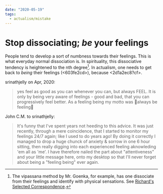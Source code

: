 ```yaml
---
date: "2020-05-19"
tags:
  - actualism/mistake
---
```


# Stop dissociating; *be* your feelings

People tend to develop a sort of numbness towards their feelings. This is what everyday normal dissociation is. In spirituality, this dissociative tendency is heightened to the nth degree[^goenka]. In actualism, one needs to get back to *being* their feelings (<603fe2cd>), because <2d1a2ec8?cf>.

srinathjelly on Apr, 2020:

> yes feel as good as you can whenever you can, but always FEEL. It is only by
  being very aware of feelings - good and bad, that you can progressively feel
  better. As a feeling being my motto was always be feeling

John C.M. to srinathjelly:

> It's funny that I've spent years not heeding to this advice. It was just
  recently, through a mere coincidence, that I started to monitor my feelings
  24/7 again; like I used to do years ago! By doing it correctly I managed to
  drop a huge chunck of anxiety & sorrow in one 6 hour sitting, then really
  digging into each experienced feeling aknowleding 'em all as 'me'. I have
  therefore nailed the part about "attentiveness" and your little message here,
  onto my desktop so that I'll never forget about being a "feeling being" ever
  again.

[^goenka]: The vipassana method by Mr. Goenka, for example, has one dissociate from their feelings and identify with physical sensations. See [Richard's Selected Correspondence](http://www.actualfreedom.com.au/richard/selectedcorrespondence/sc-goenka.htm).
